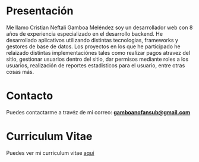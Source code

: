 # Presentación
Me llamo Cristian Neftali Gamboa Meléndez soy un desarrollador web con 8 años de experiencia especializado en el desarrollo backend. He desarrollado aplicativos utilizando distintas tecnologias, frameworks y gestores de base de datos.
Los proyectos en los que he participado he relaizado distintas implementaciónes tales como realizar pagos atravez del sitio, gestionar usuarios dentro del sitio, dar permisos mediante roles a los usuarios, realización de reportes estadisticos para el usuario, entre otras cosas más.

# Contacto
Puedes contactarme a travéz de mi correo: <b>gamboanofansub@gmail.com</b>

# Curriculum Vitae
Puedes ver mi curriculum vitae <a href="Curriculum_Cristian_Gamboa.pdf">aquí</a>
